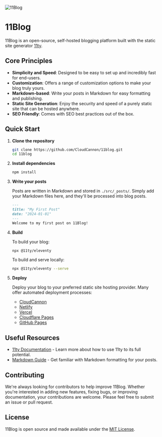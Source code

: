 ![11Blog](https://i.postimg.cc/0NTJ1WyJ/Screenshot-2024-04-09-at-9-21-56-PM.png)

# 11Blog

11Blog is an open-source, self-hosted blogging platform built with the static site generator [11ty](https://www.11ty.dev/).

## Core Principles 

* **Simplicity and Speed**: Designed to be easy to set up and incredibly fast for end-users.
* **Customization**: Offers a range of customization options to make your blog truly yours.
* **Markdown-based**: Write your posts in Markdown for easy formatting and publishing.
* **Static Site Generation**: Enjoy the security and speed of a purely static site that can be hosted anywhere.
* **SEO Friendly**: Comes with SEO best practices out of the box.

## Quick Start

1. **Clone the repository**

    ```sh
    git clone https://github.com/CloudCannon/11blog.git
    cd 11blog
    ```

2. **Install dependencies**

    ```sh
    npm install
    ```

3. **Write your posts**

    Posts are written in Markdown and stored in `./src/_posts/`. Simply add your Markdown files here, and they'll be processed into blog posts.

    ```markdown
    ---
    title: "My First Post"
    date: "2024-01-01"
    ---
    Welcome to my first post on 11Blog!
    ```

4. **Build**

    To build your blog:
    ```sh
    npx @11ty/eleventy
    ```

    To build and serve locally:
    ```sh
    npx @11ty/eleventy --serve
    ```

5. **Deploy**

    Deploy your blog to your preferred static site hosting provider. Many offer automated deployment processes:

    * [CloudCannon](https://cloudcannon.com/)
    * [Netlify](https://netlify.com/)
    * [Vercel](https://vercel.com)
    * [Cloudflare Pages](https://pages.cloudflare.com/)
    * [GitHub Pages](https://pages.github.com/)

## Useful Resources

* [11ty Documentation](https://www.11ty.dev/docs/) - Learn more about how to use 11ty to its full potential.
* [Markdown Guide](https://www.markdownguide.org/) - Get familiar with Markdown formatting for your posts.

## Contributing

We're always looking for contributors to help improve 11Blog. Whether you're interested in adding new features, fixing bugs, or improving documentation, your contributions are welcome. Please feel free to submit an issue or pull request.

## License

11Blog is open source and made available under the [MIT License](/LICENSE).
